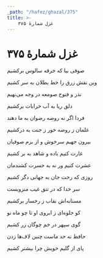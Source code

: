 ```yaml
---
_path: "/hafez/ghazal/375"
title: >-
    غزل شمارهٔ ۳۷۵
---
```

# غزل شمارهٔ ۳۷۵

<div class="b" id="bn1"><div class="m1"><p>صوفی بیا که خرقه سالوس برکشیم</p></div>
<div class="m2"><p>وین نقش زرق را خط بطلان به سر کشیم</p></div></div>
<div class="b" id="bn2"><div class="m1"><p>نذر و فتوح صومعه در وجه می‌نهیم</p></div>
<div class="m2"><p>دلق ریا به آب خرابات برکشیم</p></div></div>
<div class="b" id="bn3"><div class="m1"><p>فردا اگر نه روضه رضوان به ما دهند</p></div>
<div class="m2"><p>غلمان ز روضه حور ز جنت به درکشیم</p></div></div>
<div class="b" id="bn4"><div class="m1"><p>بیرون جهیم سرخوش و از بزم صوفیان</p></div>
<div class="m2"><p>غارت کنیم باده و شاهد به بر کشیم</p></div></div>
<div class="b" id="bn5"><div class="m1"><p>عشرت کنیم ور نه به حسرت کشندمان</p></div>
<div class="m2"><p>روزی که رخت جان به جهانی دگر کشیم</p></div></div>
<div class="b" id="bn6"><div class="m1"><p>سر خدا که در تتق غیب منزویست</p></div>
<div class="m2"><p>مستانه‌اش نقاب ز رخسار برکشیم</p></div></div>
<div class="b" id="bn7"><div class="m1"><p>کو جلوه‌ای ز ابروی او تا چو ماه نو</p></div>
<div class="m2"><p>گوی سپهر در خم چوگان زر کشیم</p></div></div>
<div class="b" id="bn8"><div class="m1"><p>حافظ نه حد ماست چنین لاف‌ها زدن</p></div>
<div class="m2"><p>پای از گلیم خویش چرا بیشتر کشیم</p></div></div>
